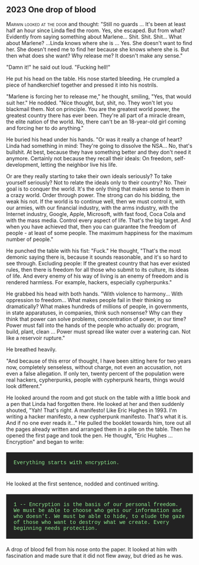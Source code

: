 
## **2023** One drop of blood

<span style="font-variant:small-caps;">Marwin looked at the door</span> and thought: "Still no guards ... It's been at least half an hour since Linda fled the room.
Yes, she escaped.
But from what?
Evidently from saying something about Marlene... Shit.
Shit.
Shit... What about Marlene? ...Linda knows where she is ... Yes.
She doesn't want to find her.
She doesn't need me to find her because she knows where she is.
But then what does she want?
Why release me?
It doesn't make any sense."

"Damn it!" he said out loud.
"Fucking hell!"

He put his head on the table.
His nose started bleeding.
He crumpled a piece of handkerchief together and pressed it into his nostrils.

"Marlene is forcing her to release me," he thought, smiling, "Yes, that would suit her."
He nodded. "Nice thought, but, shit, no.
They won't let you blackmail them.
Not on principle.
You are the greatest world power, the greatest country there has ever been.
They're all part of a miracle dream, the elite nation of the world.
No, there can't be an 18-year-old girl coming and forcing her to do anything."

He buried his head under his hands.
"Or was it really a change of heart?
Linda had something in mind: They're going to dissolve the NSA... No, that's bullshit.
At best, because they have something better and they don't need it anymore.
Certainly not because they recall their ideals: On freedom, self-development, letting the neighbor live his life.

Or are they really starting to take their own ideals seriously?
To take yourself seriously?
Not to relate the ideals only to their country?
No.
Their goal is to conquer the world.
It's the only thing that makes sense to them in a crazy world.
Order through power.
The strong can do his bidding, the weak his not.
If the world is to continue well, then we must control it, with our armies, with our financial industry, with the arms industry, with the Internet industry, Google, Apple, Microsoft, with fast food, Coca Cola and with the mass media.
Control every aspect of life.
That's the big target.
And when you have achieved that, then you can guarantee the freedom of people - at least of some people.
The maximum happiness for the maximum number of people."

He punched the table with his fist: "Fuck." He thought, "That's the most demonic saying there is, because it sounds reasonable, and it's so hard to see through.
Excluding people: If the greatest country that has ever existed rules, then there is freedom for all those who submit to its culture, its ideas of life.
And every enemy of his way of living is an enemy of freedom and is rendered harmless.
For example, hackers, especially cypherpunks."

He grabbed his head with both hands.
"With violence to harmony... With oppression to freedom...
What makes people fail in their thinking so dramatically?
What makes hundreds of millions of people, in governments, in state apparatuses, in companies, think such nonsense?
Why can they think that power can solve problems, concentration of power, in our time?
Power must fall into the hands of the people who actually do: program, build, plant, clean ...
Power must spread like water over a watering can.
Not like a reservoir rupture."

He breathed heavily.

"And because of this error of thought, I have been sitting here for two years now, completely senseless, without charge, not even an accusation, not even a false allegation.
If only ten, twenty percent of the population were real hackers, cypherpunks, people with cypherpunk hearts, things would look different."

He looked around the room and got stuck on the table with a little book and a pen that Linda had forgotten there.
He looked at her and then suddenly shouted, "Yah!
That's right.
A manifesto!
Like Eric Hughes in 1993.
I'm writing a hacker manifesto, a new cypherpunk manifesto.
That's what it is.
And if no one ever reads it..."
He pulled the booklet towards him, tore out all the pages already written and arranged them in a pile on the table.
Then he opened the first page and took the pen.
He thought, "Eric Hughes ... Encryption" and began to write:

<div style="background-color: #222; color: lightgreen; padding: 20px; margin: 20px 0; font-family: 'Courier New'">
Everything starts with encryption.
</div>
He looked at the first sentence, nodded and continued writing.

<div style="background-color: #222; color: lightgreen; padding: 20px; margin: 20px 0; font-family: 'Courier New'">
1 -- Encryption is the basis of our personal freedom. We must be able to choose who gets our information and who doesn't. We must be able to hide, to elude the gaze of those who want to destroy what we create. Every beginning needs protection.
</div>
A drop of blood fell from his nose onto the paper.
It looked at him with fascination and made sure that it did not flew away, but dried as he was.


